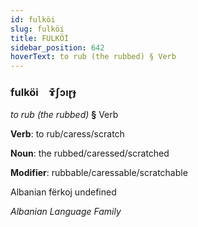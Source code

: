 ```yaml
---
id: fulköi
slug: fulköi
title: FULKÖİ
sidebar_position: 642
hoverText: to rub (the rubbed) § Verb
---
```


### fulköi&emsp;<span kind="abugida">ɤ͊ʃɔıɽɟ</span>

*to rub (the rubbed)* **§** Verb

**Verb**: to rub/caress/scratch

**Noun**: the rubbed/caressed/scratched

**Modifier**: rubbable/caressable/scratchable

Albanian fërkoj undefined

*Albanian Language Family*